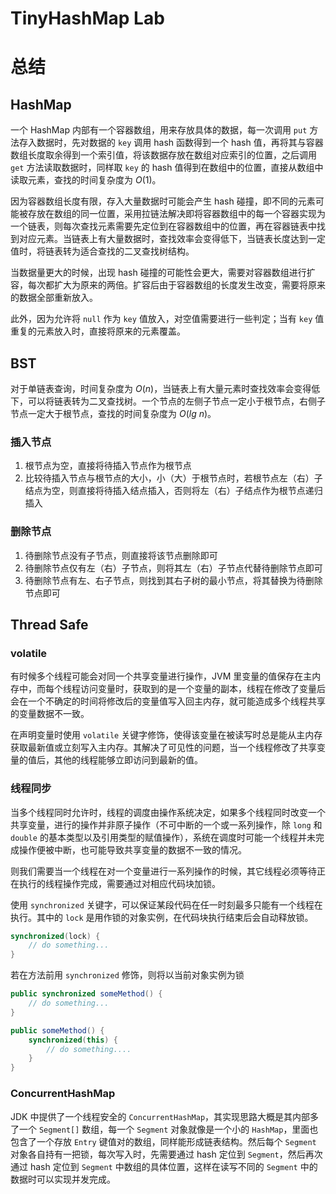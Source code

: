 TinyHashMap Lab
===============

# 总结

## HashMap

一个 HashMap 内部有一个容器数组，用来存放具体的数据，每一次调用 `put` 方法存入数据时，先对数据的 `key` 调用 hash 函数得到一个 hash 值，再将其与容器数组长度取余得到一个索引值，将该数据存放在数组对应索引的位置，之后调用 `get` 方法读取数据时，同样取 `key` 的 hash 值得到在数组中的位置，直接从数组中读取元素，查找的时间复杂度为 $O(1)$。

因为容器数组长度有限，存入大量数据时可能会产生 hash 碰撞，即不同的元素可能被存放在数组的同一位置，采用拉链法解决即将容器数组中的每一个容器实现为一个链表，则每次查找元素需要先定位到在容器数组中的位置，再在容器链表中找到对应元素。当链表上有大量数据时，查找效率会变得低下，当链表长度达到一定值时，将链表转为适合查找的二叉查找树结构。

当数据量更大的时候，出现 hash 碰撞的可能性会更大，需要对容器数组进行扩容，每次都扩大为原来的两倍。扩容后由于容器数组的长度发生改变，需要将原来的数据全部重新放入。

此外，因为允许将 `null` 作为 `key` 值放入，对空值需要进行一些判定；当有 `key` 值重复的元素放入时，直接将原来的元素覆盖。

## BST

对于单链表查询，时间复杂度为 $O(n)$，当链表上有大量元素时查找效率会变得低下，可以将链表转为二叉查找树。一个节点的左侧子节点一定小于根节点，右侧子节点一定大于根节点，查找的时间复杂度为 $O(lg\ n)$。

### 插入节点

1. 根节点为空，直接将待插入节点作为根节点
2. 比较待插入节点与根节点的大小，小（大）于根节点时，若根节点左（右）子结点为空，则直接将待插入结点插入，否则将左（右）子结点作为根节点递归插入

### 删除节点

1. 待删除节点没有子节点，则直接将该节点删除即可
2. 待删除节点仅有左（右）子节点，则将其左（右）子节点代替待删除节点即可
3. 待删除节点有左、右子节点，则找到其右子树的最小节点，将其替换为待删除节点即可

## Thread Safe

### volatile

有时候多个线程可能会对同一个共享变量进行操作，JVM 里变量的值保存在主内存中，而每个线程访问变量时，获取到的是一个变量的副本，线程在修改了变量后会在一个不确定的时间将修改后的变量值写入回主内存，就可能造成多个线程共享的变量数据不一致。

在声明变量时使用 `volatile` 关键字修饰，使得该变量在被读写时总是能从主内存获取最新值或立刻写入主内存。其解决了可见性的问题，当一个线程修改了共享变量的值后，其他的线程能够立即访问到最新的值。

### 线程同步

当多个线程同时允许时，线程的调度由操作系统决定，如果多个线程同时改变一个共享变量，进行的操作并非原子操作（不可中断的一个或一系列操作，除 `long` 和 `double` 的基本类型以及引用类型的赋值操作），系统在调度时可能一个线程并未完成操作便被中断，也可能导致共享变量的数据不一致的情况。

则我们需要当一个线程在对一个变量进行一系列操作的时候，其它线程必须等待正在执行的线程操作完成，需要通过对相应代码块加锁。

使用 `synchronized` 关键字，可以保证某段代码在任一时刻最多只能有一个线程在执行。其中的 `lock` 是用作锁的对象实例，在代码块执行结束后会自动释放锁。

```java
synchronized(lock) {
    // do something...
}
```

若在方法前用 `synchronized` 修饰，则将以当前对象实例为锁

```java
public synchronized someMethod() {
    // do something...
}

public someMethod() {
    synchronized(this) {
        // do something....
    }
}
```

### ConcurrentHashMap

JDK 中提供了一个线程安全的 `ConcurrentHashMap`，其实现思路大概是其内部多了一个 `Segment[]` 数组，每一个 `Segment` 对象就像是一个小的 `HashMap`，里面也包含了一个存放 `Entry` 键值对的数组，同样能形成链表结构。然后每个 `Segment` 对象各自持有一把锁，每次写入时，先需要通过 hash 定位到 `Segment`，然后再次通过 hash 定位到 `Segment` 中数组的具体位置，这样在读写不同的 `Segment` 中的数据时可以实现并发完成。